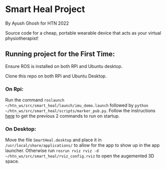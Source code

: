 # Smart Heal Project
By Ayush Ghosh for HTN 2022

Source code for a cheap, portable wearable device that acts as your virtual physiotherapist!

## Running project for the First Time:
Ensure ROS is installed on both RPi and Ubuntu desktop.

Clone this repo on both RPi and Ubuntu Desktop.

### On Rpi: 
Run the command `roslaunch ~/htn_ws/src/smart_heal/launch/imu_demo.launch` followed by `python ~/htn_ws/src/smart_heal/scripts/marker_pub.py`. Follow the instructions [here](https://smallbusiness.chron.com/run-command-startup-linux-27796.html) to get the previous 2 commands to run on startup.

### On Desktop:
Move the file `SmartHeal.desktop` and place it in `/usr/local/share/applications/` to allow for the app to show up in the app launcher.
Otherwise run `rosrun rviz rviz -d ~/htn_ws/src/smart_heal/rviz_config.rviz` to open the augemented 3D space.
